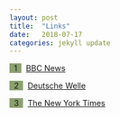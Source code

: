 ```yaml
---
layout: post
title:  "Links"
date:   2018-07-17
categories: jekyll update
---
```

<span style="background-color: #8ba06f">&nbsp;&nbsp;1&nbsp;&nbsp;</span>&nbsp; [BBC News](http://www.bbc.co.uk/news) 

<!--more-->

<span style="background-color: #8ba06f">&nbsp;&nbsp;2&nbsp;&nbsp;</span>&nbsp; [Deutsche Welle](http://www.dw.com/en)

<span style="background-color: #8ba06f">&nbsp;&nbsp;3&nbsp;&nbsp;</span>&nbsp; [The New York Times](https://www.nytimes.com/)
